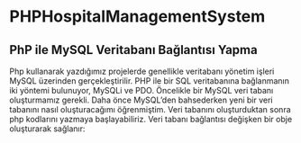 # PHPHospitalManagementSystem
## PhP ile MySQL Veritabanı Bağlantısı Yapma
Php kullanarak yazdığımız projelerde genellikle veritabanı yönetim işleri MySQL üzerinden gerçekleştirilir. PHP ile bir SQL veritabanına bağlanmanın iki yöntemi bulunuyor, MySQLi ve PDO. Öncelikle bir MySQL veri tabanı oluşturmamız gerekli. Daha önce MySQL’den bahsederken yeni bir veri tabanını nasıl oluşturacağımı öğrenmiştim. Veri tabanını oluşturduktan sonra php kodlarını yazmaya başlayabiliriz. 
Veri tabanı bağlantısı değişken bir obje oluşturarak sağlanır:


